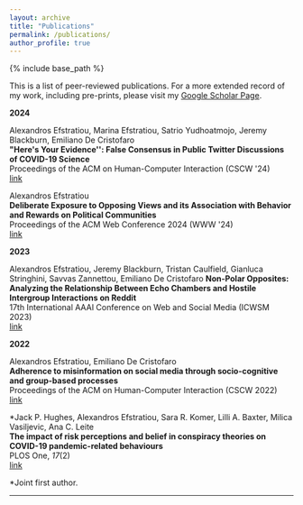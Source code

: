 ```yaml
---
layout: archive
title: "Publications"
permalink: /publications/
author_profile: true
---
```


{% include base_path %}

This is a list of peer-reviewed publications.
For a more extended record of my work, including pre-prints, please visit my [Google Scholar Page](https://scholar.google.com/citations?user=hlaOWkgAAAAJ&hl=en).

**2024**

Alexandros Efstratiou, Marina Efstratiou, Satrio Yudhoatmojo, Jeremy Blackburn, Emiliano De Cristofaro\
**"Here's Your Evidence'': False Consensus in Public Twitter Discussions of COVID-19 Science**\
Proceedings of the ACM on Human-Computer Interaction (CSCW '24)\
[link](https://dl.acm.org/doi/10.1145/3687010)

Alexandros Efstratiou\
**Deliberate Exposure to Opposing Views and its Association with Behavior and Rewards on Political Communities**\
Proceedings of the ACM Web Conference 2024 (WWW '24)\
[link](https://dl.acm.org/doi/10.1145/3589334.3645375)

**2023**

Alexandros Efstratiou, Jeremy Blackburn, Tristan Caulfield, Gianluca Stringhini, Savvas Zannettou, Emiliano De Cristofaro
**Non-Polar Opposites: Analyzing the Relationship Between Echo Chambers and Hostile Intergroup Interactions on Reddit**\
17th International AAAI Conference on Web and Social Media (ICWSM 2023)\
[link](https://ojs.aaai.org/index.php/ICWSM/article/view/22138)

**2022** 

Alexandros Efstratiou, Emiliano De Cristofaro  
**Adherence to misinformation on social media through socio-cognitive and group-based processes**  
Proceedings of the ACM on Human-Computer Interaction (CSCW 2022)\
[link](https://dl.acm.org/doi/abs/10.1145/3555589)

\*Jack P. Hughes, Alexandros Efstratiou, Sara R. Komer, Lilli A. Baxter, Milica Vasiljevic, Ana C. Leite\
**The impact of risk perceptions and belief in conspiracy theories on COVID-19 pandemic-related behaviours**\
PLOS One, *17*(2)\
[link](https://journals.plos.org/plosone/article?id=10.1371/journal.pone.0263716)

\*Joint first author.

---

